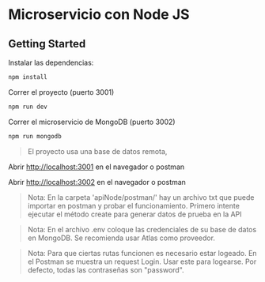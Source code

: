 # Microservicio con Node JS

## Getting Started

Instalar las dependencias:
```bash
npm install
```

Correr el proyecto (puerto 3001)
```bash
npm run dev
```

Correr el microservicio de MongoDB (puerto 3002)
```bash
npm run mongodb
```
> El proyecto usa una base de datos remota, 

Abrir [http://localhost:3001](http://localhost:3001) en el navegador o postman

Abrir [http://localhost:3002](http://localhost:3002) en el navegador o postman

> Nota: En la carpeta 'apiNode/postman/' hay un archivo txt que puede importar en postman y probar el funcionamiento. Primero intente ejecutar el método create para generar datos de prueba en la API

> Nota: En el archivo .env coloque las credenciales de su base de datos en MongoDB. Se recomienda usar Atlas como proveedor.

> Nota: Para que ciertas rutas funcionen es necesario estar logeado. En el Postman se muestra un request Login. Usar este para logearse. Por defecto, todas las contraseñas son "password".